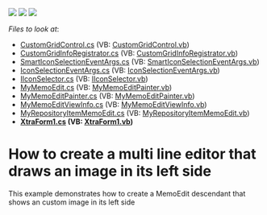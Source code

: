 <!-- default badges list -->
![](https://img.shields.io/endpoint?url=https://codecentral.devexpress.com/api/v1/VersionRange/128619832/23.1.2%2B)
[![](https://img.shields.io/badge/Open_in_DevExpress_Support_Center-FF7200?style=flat-square&logo=DevExpress&logoColor=white)](https://supportcenter.devexpress.com/ticket/details/E4963)
[![](https://img.shields.io/badge/📖_How_to_use_DevExpress_Examples-e9f6fc?style=flat-square)](https://docs.devexpress.com/GeneralInformation/403183)
<!-- default badges end -->
<!-- default file list -->
*Files to look at*:

* [CustomGridControl.cs](./CS/ImageMemoEdit/CustomGridControl/CustomGridControl.cs) (VB: [CustomGridControl.vb](./VB/ImageMemoEdit/CustomGridControl/CustomGridControl.vb))
* [CustomGridInfoRegistrator.cs](./CS/ImageMemoEdit/CustomGridControl/CustomGridInfoRegistrator.cs) (VB: [CustomGridInfoRegistrator.vb](./VB/ImageMemoEdit/CustomGridControl/CustomGridInfoRegistrator.vb))
* [SmartIconSelectionEventArgs.cs](./CS/ImageMemoEdit/CustomGridControl/SmartIconSelectionEventArgs.cs) (VB: [SmartIconSelectionEventArgs.vb](./VB/ImageMemoEdit/CustomGridControl/SmartIconSelectionEventArgs.vb))
* [IconSelectionEventArgs.cs](./CS/ImageMemoEdit/ExtendedEditor/IconSelectionEventArgs.cs) (VB: [IconSelectionEventArgs.vb](./VB/ImageMemoEdit/ExtendedEditor/IconSelectionEventArgs.vb))
* [IIconSelector.cs](./CS/ImageMemoEdit/ExtendedEditor/IIconSelector.cs) (VB: [IIconSelector.vb](./VB/ImageMemoEdit/ExtendedEditor/IIconSelector.vb))
* [MyMemoEdit.cs](./CS/ImageMemoEdit/ExtendedEditor/MyMemoEdit.cs) (VB: [MyMemoEditPainter.vb](./VB/ImageMemoEdit/ExtendedEditor/MyMemoEditPainter.vb))
* [MyMemoEditPainter.cs](./CS/ImageMemoEdit/ExtendedEditor/MyMemoEditPainter.cs) (VB: [MyMemoEditPainter.vb](./VB/ImageMemoEdit/ExtendedEditor/MyMemoEditPainter.vb))
* [MyMemoEditViewInfo.cs](./CS/ImageMemoEdit/ExtendedEditor/MyMemoEditViewInfo.cs) (VB: [MyMemoEditViewInfo.vb](./VB/ImageMemoEdit/ExtendedEditor/MyMemoEditViewInfo.vb))
* [MyRepositoryItemMemoEdit.cs](./CS/ImageMemoEdit/ExtendedEditor/MyRepositoryItemMemoEdit.cs) (VB: [MyRepositoryItemMemoEdit.vb](./VB/ImageMemoEdit/ExtendedEditor/MyRepositoryItemMemoEdit.vb))
* **[XtraForm1.cs](./CS/ImageMemoEdit/XtraForm1.cs) (VB: [XtraForm1.vb](./VB/ImageMemoEdit/XtraForm1.vb))**
<!-- default file list end -->
# How to create a multi line editor that draws an image in its left side 


<p>This example demonstrates how to create a MemoEdit descendant that shows an custom image in its left side</p>

<br/>


